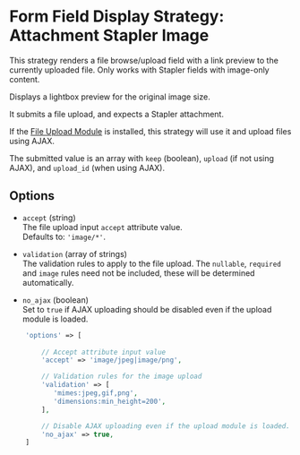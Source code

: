 # Form Field Display Strategy: Attachment Stapler Image
 
This strategy renders a file browse/upload field with a link preview to the currently uploaded file. Only works with Stapler fields with image-only content.
 
Displays a lightbox preview for the original image size.

It submits a file upload, and expects a Stapler attachment.

If the [File Upload Module](https://github.com/czim/laravel-cms-upload-module) is installed, this strategy will use it and upload files using AJAX.

The submitted value is an array with `keep` (boolean), `upload` (if not using AJAX), and `upload_id` (when using AJAX).


## Options

- `accept` (string)  
    The file upload input `accept` attribute value.  
    Defaults to: `'image/*'`.
    
- `validation` (array of strings)  
     The validation rules to apply to the file upload.
     The `nullable`, `required` and `image` rules need not be included, these will be determined automatically.
     
- `no_ajax` (boolean)  
    Set to `true` if AJAX uploading should be disabled even if the upload module is loaded.
 
 ```php
     'options' => [
     
         // Accept attribute input value
         'accept' => 'image/jpeg|image/png',

         // Validation rules for the image upload
         'validation' => [
            'mimes:jpeg,gif,png',
            'dimensions:min_height=200',
         ],

         // Disable AJAX uploading even if the upload module is loaded.
         'no_ajax' => true,
     ]
 ```

